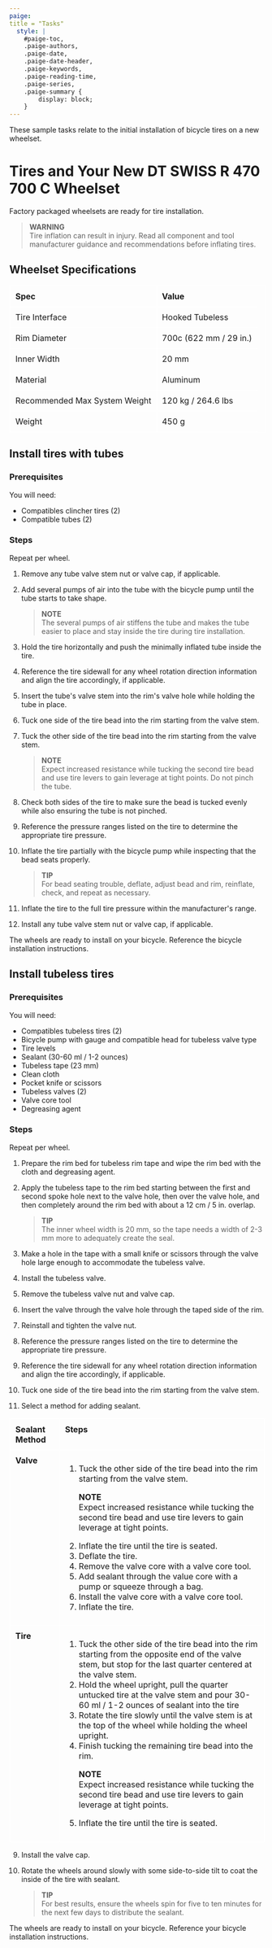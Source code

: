 ```yaml
---
paige: 
title = "Tasks"
  style: |
    #paige-toc,
    .paige-authors,
    .paige-date,
    .paige-date-header,
    .paige-keywords,
    .paige-reading-time,
    .paige-series,
    .paige-summary {
        display: block;
    }
---
```

<html>
<head>
<style>
table, th, td {
  border: 1px solid white;
  border-collapse: collapse;
  text-align: left;
  vertical-align: top;
}
th, td {
  padding-top: 10px;
  padding-bottom: 10px;
  padding-left: 10px;
  padding-right: 10px;
}
</style>
</head>

These sample tasks relate to the initial installation of bicycle tires on a new wheelset.

# Tires and Your New DT SWISS R 470 700 C Wheelset

Factory packaged wheelsets are ready for tire installation.

> **WARNING**  
> Tire inflation can result in injury. Read all component and tool manufacturer guidance and recommendations before inflating tires.

## Wheelset Specifications

|**Spec**| **Value**|
| --- | --- |
|Tire Interface| Hooked Tubeless|
|Rim Diameter| 700c (622 mm / 29 in.)|
|Inner Width| 20 mm|
|Material|Aluminum|
|Recommended Max System Weight| 120 kg / 264.6 lbs|
|Weight| 450 g|
<p>

## Install tires with tubes

### Prerequisites

You will need:
- Compatibles clincher tires (2)
- Compatible tubes (2)

### Steps

Repeat per wheel.
1. Remove any tube valve stem nut or valve cap, if applicable.
2. Add several pumps of air into the tube with the bicycle pump until the tube starts to
take shape.

    > **NOTE**    
    > The several pumps of air stiffens the tube and makes the tube easier to place and stay inside the tire during tire installation.

3. Hold the tire horizontally and push the minimally inflated tube inside the tire.
4. Reference the tire sidewall for any wheel rotation direction information and align the
tire accordingly, if applicable.
5. Insert the tube's valve stem into the rim's valve hole while holding the tube in place.
6. Tuck one side of the tire bead into the rim starting from the valve stem.
7. Tuck the other side of the tire bead into the rim starting from the valve stem.

    > **NOTE**    
    > Expect increased resistance while tucking the second tire bead and use tire levers to gain leverage at tight points. Do not pinch the tube.

1. Check both sides of the tire to make sure the bead is tucked evenly while also ensuring
the tube is not pinched.
1. Reference the pressure ranges listed on the tire to determine the appropriate tire pressure.
1. Inflate the tire partially with the bicycle pump while inspecting that the bead seats
properly.

    > **TIP**    
    > For bead seating trouble, deflate, adjust bead and rim, reinflate, check, and repeat as necessary.

1. Inflate the tire to the full tire pressure within the manufacturer's range.
1. Install any tube valve stem nut or valve cap, if applicable.

The wheels are ready to install on your bicycle. Reference the bicycle installation instructions.

## Install tubeless tires

### Prerequisites

You will need:
- Compatibles tubeless tires (2)
- Bicycle pump with gauge and compatible head for tubeless valve type
- Tire levels
- Sealant (30-60 ml / 1-2 ounces)
- Tubeless tape (23 mm)
- Clean cloth
- Pocket knife or scissors
- Tubeless valves (2)
- Valve core tool
- Degreasing agent

### Steps

Repeat per wheel.
1. Prepare the rim bed for tubeless rim tape and wipe the rim bed with the cloth and
degreasing agent.
2. Apply the tubeless tape to the rim bed starting between the first and second spoke
hole next to the valve hole, then over the valve hole, and then completely around the
rim bed with about a 12 cm / 5 in. overlap.

    > **TIP**    
    > The inner wheel width is 20 mm, so the tape needs a width of 2-3 mm more to adequately create the seal.
3. Make a hole in the tape with a small knife or scissors through the valve hole large
enough to accommodate the tubeless valve.
4. Install the tubeless valve.
1. Remove the tubeless valve nut and valve cap.
2. Insert the valve through the valve hole through the taped side of the rim.
3. Reinstall and tighten the valve nut.
5. Reference the pressure ranges listed on the tire to determine the appropriate tire pressure.
6. Reference the tire sidewall for any wheel rotation direction information and align the
tire accordingly, if applicable.
7. Tuck one side of the tire bead into the rim starting from the valve stem.
8. Select a method for adding sealant.

|  **Sealant Method** | **Steps**  |
| - | - |
| **Valve** |<ol><li>Tuck the other side of the tire bead into the rim starting from the valve stem. <p>**NOTE** <br>Expect increased resistance while tucking the second tire bead and use tire levers to gain leverage at tight points.</p></li><li>Inflate the tire until the tire is seated.</li><li>Deflate the tire.</li><li>Remove the valve core with a valve core tool.</li><li>Add sealant through the value core with a pump or squeeze through a bag.</li><li>Install the valve core with a valve core tool.</li><li>Inflate the tire.</li></ol>|
| **Tire** |<ol><li>Tuck the other side of the tire bead into the rim starting from the opposite end of the valve stem, but stop for the last quarter centered at the valve stem.</li><li>Hold the wheel upright, pull the quarter untucked tire at the valve stem and pour 30-60 ml / 1-2 ounces of sealant into the tire</li><li>Rotate the tire slowly until the valve stem is at the top of the wheel while holding the wheel upright.</li><li>Finish tucking the remaining tire bead into the rim.<p>**NOTE**<br> Expect increased resistance while tucking the second tire bead and use tire levers to gain leverage at tight points.</p></li><li>Inflate the tire until the tire is seated.</li></ol>|
<p>

9. Install the valve cap.
10. Rotate the wheels around slowly with some side-to-side tilt to coat the inside of the
tire with sealant.

    > **TIP**    
    > For best results, ensure the wheels spin for five to ten minutes for the next few days to distribute the sealant.

The wheels are ready to install on your bicycle. Reference your bicycle installation instructions.
